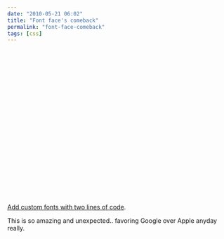 ```yaml
---
date: "2010-05-21 06:02"
title: "Font face's comeback"
permalink: "font-face-comeback"
tags: [css]
---
```


<object width="400" height="336"><param name="movie" value="http://www.youtube.com/v/ivhgb0urkFA&amp;rel=0&amp;egm=0&amp;showinfo=0&amp;fs=1" /><param name="wmode" value="transparent" /><param name="allowFullScreen" value="true" /><embed type="application/x-shockwave-flash" width="400" height="336" src="http://www.youtube.com/v/ivhgb0urkFA&amp;rel=0&amp;egm=0&amp;showinfo=0&amp;fs=1" wmode="transparent" allowfullscreen="true"></embed></object>

<a href="http://code.google.com/intl/sv-SE/apis/webfonts/docs/getting_started.html">Add custom fonts with two lines of code</a>.

This is so amazing and unexpected.. favoring Google over Apple anyday really.
